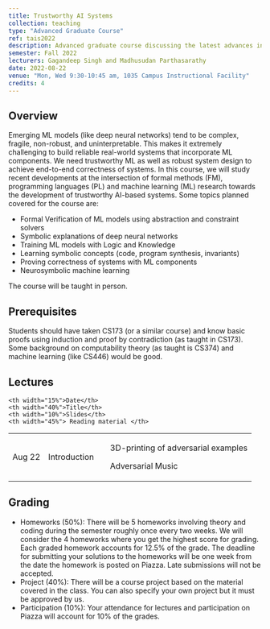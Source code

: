 ```yaml
---
title: Trustworthy AI Systems
collection: teaching
type: "Advanced Graduate Course"
ref: tais2022
description: Advanced graduate course discussing the latest advances in constructing reliable real-world systems that incorporate ML components
semester: Fall 2022
lecturers: Gagandeep Singh and Madhusudan Parthasarathy
date: 2022-08-22 
venue: "Mon, Wed 9:30-10:45 am, 1035 Campus Instructional Facility"
credits: 4
---
```


<h2>Overview</h2>

<p>
 Emerging ML models (like deep neural networks) tend to be complex, fragile, non-robust, and uninterpretable. This makes it extremely challenging to build reliable real-world systems that incorporate ML components. We need trustworthy ML as well as robust system design to achieve end-to-end correctness of systems.
In this course, we will study recent developments at the intersection of formal methods (FM), programming languages (PL) and machine learning (ML) research towards the development of trustworthy AI-based systems. Some topics planned covered for the course are:
</p>


<ul>

<li>Formal Verification of ML models using abstraction and constraint solvers</li>
<li>Symbolic explanations of deep neural networks</li>
<li>Training ML models with Logic and Knowledge</li>
<li>Learning symbolic concepts (code, program synthesis, invariants)</li>
  <li>Proving correctness of systems with ML components</li>
	<li>Neurosymbolic machine learning</li>



</ul>
The course will be taught in person.

<h2>Prerequisites</h2>
Students should have taken CS173 (or a similar course) and know basic proofs using induction and proof by contradiction (as taught in CS173). Some background on computability theory (as taught is CS374) and machine learning (like CS446) would be good.

<h2 id="lectures">Lectures</h2>
<table centering border="0" width="100%" cellspacing="0" cellpadding="0">

	<th width="15%">Date</th>
	<th width="40%">Title</th>
	<th width="10%">Slides</th>
	<th width="45%"> Reading material </th>

<tr>
	<td>Aug 22</td>
	<td>Introduction</td>  
	<td><a href="/slides/tais2022/intro.pptx" class="pdf" title="intro"><i class="fas fa-fw fa-file-pdf zoom" aria-hidden="true"></i></a></td>  
	<td>
		<p>3D-printing of adversarial examples <a href="https://arxiv.org/pdf/1707.07397.pdf" class="pdf" title="robust advex"><i class="fas fa-fw fa-file-pdf zoom" aria-hidden="true"></i></a></p>
		<p>Adversarial Music<a href="https://arxiv.org/pdf/1911.00126.pdf" class="pdf" title="Adv Music"><i class="fas fa-fw fa-file-pdf zoom" aria-hidden="true"></i></a></p>
		</td>  
</tr>
	
	
	
  </table>
  
  
<h2 id="grading">Grading</h2>
<ul>
	<li> Homeworks (50%): There will be 5 homeworks involving theory and coding during the semester roughly once every two weeks. We will consider the 4 homeworks where you get the highest score for grading. Each graded homework accounts for 12.5% of the grade. The deadline for submitting your solutions to the homeworks will be one week from the date the homework is posted on Piazza. Late submissions will not be accepted. </li>
	<li>Project (40%): There will be a course project based on the material covered in the class. You can also specify your own project but it must be approved by us.</li>
	<li>Participation (10%): Your attendance for lectures and participation on Piazza will account for 10% of the grades.</li>
	</ul>



